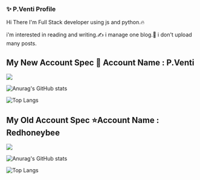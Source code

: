 ### ✨ P.Venti Profile
Hi There  I'm Full Stack developer using js and python.🔥

i'm interested in reading and writing.✍ i manage one blog.🔨
i don't upload many posts.



## My New Account Spec 🌟 Account Name : P.Venti

<img src="https://img.shields.io/github/followers/dotredbee?style=social"/>

![Anurag's GitHub stats](https://github-readme-stats.vercel.app/api?username=dotredbee&theme=transparent&show_icons=true)

![Top Langs](https://github-readme-stats.vercel.app/api/top-langs/?username=dotredbee&layout=compact&theme=transparent)

## My Old Account Spec ⭐Account Name : Redhoneybee

<img src="https://img.shields.io/github/followers/redhoneybee?style=social"/>

![Anurag's GitHub stats](https://github-readme-stats.vercel.app/api?username=redhoneybee&theme=swift&show_icons=true)

![Top Langs](https://github-readme-stats.vercel.app/api/top-langs/?username=redhoneybee&layout=compact&theme=swift)
